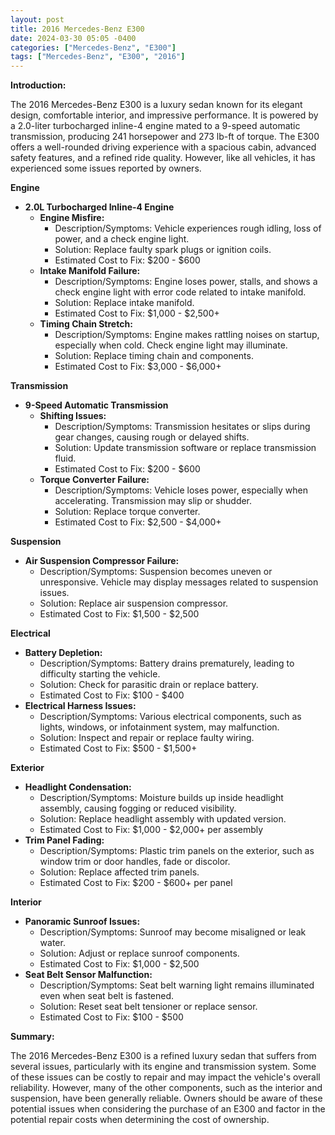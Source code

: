 ```yaml
---
layout: post
title: 2016 Mercedes-Benz E300
date: 2024-03-30 05:05 -0400
categories: ["Mercedes-Benz", "E300"]
tags: ["Mercedes-Benz", "E300", "2016"]
---
```

**Introduction:**

The 2016 Mercedes-Benz E300 is a luxury sedan known for its elegant design, comfortable interior, and impressive performance. It is powered by a 2.0-liter turbocharged inline-4 engine mated to a 9-speed automatic transmission, producing 241 horsepower and 273 lb-ft of torque. The E300 offers a well-rounded driving experience with a spacious cabin, advanced safety features, and a refined ride quality. However, like all vehicles, it has experienced some issues reported by owners.

**Engine**

* **2.0L Turbocharged Inline-4 Engine**
    * **Engine Misfire:**
        * Description/Symptoms: Vehicle experiences rough idling, loss of power, and a check engine light.
        * Solution: Replace faulty spark plugs or ignition coils.
        * Estimated Cost to Fix: $200 - $600
    * **Intake Manifold Failure:**
        * Description/Symptoms: Engine loses power, stalls, and shows a check engine light with error code related to intake manifold.
        * Solution: Replace intake manifold.
        * Estimated Cost to Fix: $1,000 - $2,500+
    * **Timing Chain Stretch:**
        * Description/Symptoms: Engine makes rattling noises on startup, especially when cold. Check engine light may illuminate.
        * Solution: Replace timing chain and components.
        * Estimated Cost to Fix: $3,000 - $6,000+

**Transmission**

* **9-Speed Automatic Transmission**
    * **Shifting Issues:**
        * Description/Symptoms: Transmission hesitates or slips during gear changes, causing rough or delayed shifts.
        * Solution: Update transmission software or replace transmission fluid.
        * Estimated Cost to Fix: $200 - $600
    * **Torque Converter Failure:**
        * Description/Symptoms: Vehicle loses power, especially when accelerating. Transmission may slip or shudder.
        * Solution: Replace torque converter.
        * Estimated Cost to Fix: $2,500 - $4,000+

**Suspension**

* **Air Suspension Compressor Failure:**
    * Description/Symptoms: Suspension becomes uneven or unresponsive. Vehicle may display messages related to suspension issues.
    * Solution: Replace air suspension compressor.
    * Estimated Cost to Fix: $1,500 - $2,500

**Electrical**

* **Battery Depletion:**
    * Description/Symptoms: Battery drains prematurely, leading to difficulty starting the vehicle.
    * Solution: Check for parasitic drain or replace battery.
    * Estimated Cost to Fix: $100 - $400
* **Electrical Harness Issues:**
    * Description/Symptoms: Various electrical components, such as lights, windows, or infotainment system, may malfunction.
    * Solution: Inspect and repair or replace faulty wiring.
    * Estimated Cost to Fix: $500 - $1,500+

**Exterior**

* **Headlight Condensation:**
    * Description/Symptoms: Moisture builds up inside headlight assembly, causing fogging or reduced visibility.
    * Solution: Replace headlight assembly with updated version.
    * Estimated Cost to Fix: $1,000 - $2,000+ per assembly
* **Trim Panel Fading:**
    * Description/Symptoms: Plastic trim panels on the exterior, such as window trim or door handles, fade or discolor.
    * Solution: Replace affected trim panels.
    * Estimated Cost to Fix: $200 - $600+ per panel

**Interior**

* **Panoramic Sunroof Issues:**
    * Description/Symptoms: Sunroof may become misaligned or leak water.
    * Solution: Adjust or replace sunroof components.
    * Estimated Cost to Fix: $1,000 - $2,500
* **Seat Belt Sensor Malfunction:**
    * Description/Symptoms: Seat belt warning light remains illuminated even when seat belt is fastened.
    * Solution: Reset seat belt tensioner or replace sensor.
    * Estimated Cost to Fix: $100 - $500

**Summary:**

The 2016 Mercedes-Benz E300 is a refined luxury sedan that suffers from several issues, particularly with its engine and transmission system. Some of these issues can be costly to repair and may impact the vehicle's overall reliability. However, many of the other components, such as the interior and suspension, have been generally reliable. Owners should be aware of these potential issues when considering the purchase of an E300 and factor in the potential repair costs when determining the cost of ownership.
